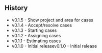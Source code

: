 ## History ##

* v0.1.5 - Show project and area for cases
* v0.1.4 - Accept/resolve cases
* v0.1.3 - Starting cases
* v0.1.2 - Assigning cases
* v0.1.1 - Estimating cases
* v0.1.0 - Initial releasev0.1.0 - Initial release
